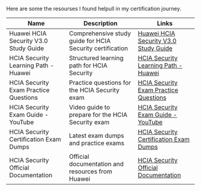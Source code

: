 Here are some the resourses I found helpull in my certification journey.

| Name                                         | Description                              | Links                                                   |
|----------------------------------------------|------------------------------------------|---------------------------------------------------------|
| Huawei HCIA Security V3.0 Study Guide        | Comprehensive study guide for HCIA Security certification | [Huawei HCIA Security V3.0 Study Guide](https://e.huawei.com/en/talent/#/certification/detail/!certificatedetail?certificationId=168&subCertificationId=271) |
| HCIA Security Learning Path - Huawei         | Structured learning path for HCIA Security | [HCIA Security Learning Path - Huawei](https://e.huawei.com/en/talent/#/learning-path/!courseList?learningPathId=23) |
| HCIA Security Exam Practice Questions        | Practice questions for the HCIA Security exam | [HCIA Security Exam Practice Questions](https://techhyme.com/hcia-security-practice-test-questions-with-answers) |
| HCIA Security Exam Guide - YouTube           | Video guide to prepare for the HCIA Security exam | [HCIA Security Exam Guide - YouTube](https://www.youtube.com/watch?v=5A8WXW0sfpU) |
| HCIA Security Certification Exam Dumps       | Latest exam dumps and practice exams | [HCIA Security Certification Exam Dumps](https://www.pass4sure.com/) |
| HCIA Security Official Documentation        | Official documentation and resources from Huawei | [HCIA Security Official Documentation](https://support.huawei.com/enterprise/en/hcia-security-v3.0-training-materials) |
